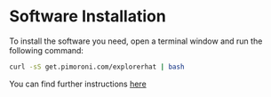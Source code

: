 # Software Installation

To install the software you need, open a terminal window and run the following command:

```bash
curl -sS get.pimoroni.com/explorerhat | bash
```

You can find further instructions [here](https://github.com/pimoroni/explorer-hat)
